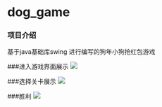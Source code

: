 # dog_game

### 项目介绍 
基于java基础库swing 进行编写的狗年小狗抢红包游戏

###进入游戏界面展示 
![](http://www.zhanshengpipidi.cn/media/img_post/BNR322RCG9FU6UCSPLL.png) 

###选择关卡展示
![](http://www.zhanshengpipidi.cn/media/img_post/DESD1QA5X4Z9108Y7M.png)

###胜利
![](http://www.zhanshengpipidi.cn/media/img_post/AWY0RST3LM89O91UBF.png)
